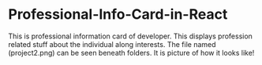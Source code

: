 # Professional-Info-Card-in-React
This is professional information card of developer. This displays
profession related stuff about the individual along interests. The file
named (project2.png) can be seen beneath folders. It is picture of how
it looks like!
